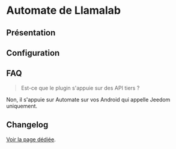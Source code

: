 # Automate de Llamalab

## Présentation




## Configuration




## FAQ

> Est-ce que le plugin s'appuie sur des API tiers ?

Non, il s'appuie sur Automate sur vos Android qui appelle Jeedom uniquement.

## Changelog

[Voir la page dédiée](changelog.md).
